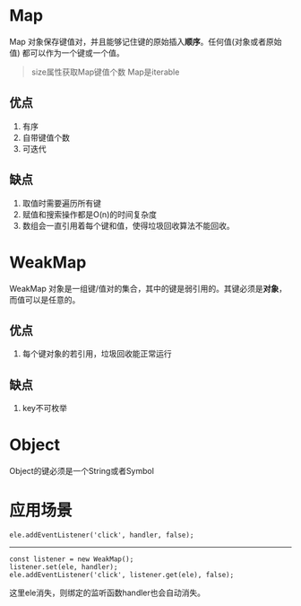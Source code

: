 # Map
Map 对象保存键值对，并且能够记住键的原始插入**顺序**。任何值(对象或者原始值) 都可以作为一个键或一个值。
> size属性获取Map键值个数
> Map是iterable
## 优点
1. 有序
2. 自带键值个数
3. 可迭代
## 缺点
1. 取值时需要遍历所有键
2. 赋值和搜索操作都是O(n)的时间复杂度
3. 数组会一直引用着每个键和值，使得垃圾回收算法不能回收。
# WeakMap
WeakMap 对象是一组键/值对的集合，其中的键是弱引用的。其键必须是**对象**，而值可以是任意的。
## 优点
1. 每个键对象的若引用，垃圾回收能正常运行
## 缺点
1. key不可枚举

# Object
Object的键必须是一个String或者Symbol

# 应用场景
```
ele.addEventListener('click', handler, false);
```
- - - 
```
const listener = new WeakMap();
listener.set(ele, handler);
ele.addEventListener('click', listener.get(ele), false);
```
这里ele消失，则绑定的监听函数handler也会自动消失。